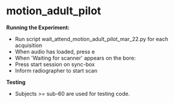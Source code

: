 # motion_adult_pilot

  **Running the Experiment:**
   - Run script wait_attend_motion_adult_pilot_mar_22.py for each acquisition  
   - When audio has loaded, press e
   - When 'Waiting for scanner' appears on the bore:
   - Press start session on sync-box
   - Inform radiographer to start scan

**Testing**
   - Subjects >= sub-60 are used for testing code.
